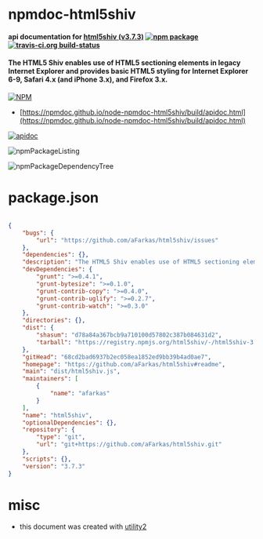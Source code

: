 # npmdoc-html5shiv

#### api documentation for  [html5shiv (v3.7.3)](https://github.com/aFarkas/html5shiv#readme)  [![npm package](https://img.shields.io/npm/v/npmdoc-html5shiv.svg?style=flat-square)](https://www.npmjs.org/package/npmdoc-html5shiv) [![travis-ci.org build-status](https://api.travis-ci.org/npmdoc/node-npmdoc-html5shiv.svg)](https://travis-ci.org/npmdoc/node-npmdoc-html5shiv)

#### The HTML5 Shiv enables use of HTML5 sectioning elements in legacy Internet Explorer and provides basic HTML5 styling for Internet Explorer 6-9, Safari 4.x (and iPhone 3.x), and Firefox 3.x.

[![NPM](https://nodei.co/npm/html5shiv.png?downloads=true&downloadRank=true&stars=true)](https://www.npmjs.com/package/html5shiv)

- [https://npmdoc.github.io/node-npmdoc-html5shiv/build/apidoc.html](https://npmdoc.github.io/node-npmdoc-html5shiv/build/apidoc.html)

[![apidoc](https://npmdoc.github.io/node-npmdoc-html5shiv/build/screenCapture.buildCi.browser.%252Ftmp%252Fbuild%252Fapidoc.html.png)](https://npmdoc.github.io/node-npmdoc-html5shiv/build/apidoc.html)

![npmPackageListing](https://npmdoc.github.io/node-npmdoc-html5shiv/build/screenCapture.npmPackageListing.svg)

![npmPackageDependencyTree](https://npmdoc.github.io/node-npmdoc-html5shiv/build/screenCapture.npmPackageDependencyTree.svg)



# package.json

```json

{
    "bugs": {
        "url": "https://github.com/aFarkas/html5shiv/issues"
    },
    "dependencies": {},
    "description": "The HTML5 Shiv enables use of HTML5 sectioning elements in legacy Internet Explorer and provides basic HTML5 styling for Internet Explorer 6-9, Safari 4.x (and iPhone 3.x), and Firefox 3.x.",
    "devDependencies": {
        "grunt": ">=0.4.1",
        "grunt-bytesize": ">=0.1.0",
        "grunt-contrib-copy": ">=0.4.0",
        "grunt-contrib-uglify": ">=0.2.7",
        "grunt-contrib-watch": ">=0.3.0"
    },
    "directories": {},
    "dist": {
        "shasum": "d78a84a367bcb9a710100d57802c387b084631d2",
        "tarball": "https://registry.npmjs.org/html5shiv/-/html5shiv-3.7.3.tgz"
    },
    "gitHead": "68cd2bad6937b2ec058ea1852ed9bb39b4ad0ae7",
    "homepage": "https://github.com/aFarkas/html5shiv#readme",
    "main": "dist/html5shiv.js",
    "maintainers": [
        {
            "name": "afarkas"
        }
    ],
    "name": "html5shiv",
    "optionalDependencies": {},
    "repository": {
        "type": "git",
        "url": "git+https://github.com/aFarkas/html5shiv.git"
    },
    "scripts": {},
    "version": "3.7.3"
}
```



# misc
- this document was created with [utility2](https://github.com/kaizhu256/node-utility2)

